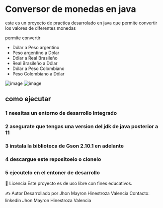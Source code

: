 # Conversor de monedas en java

este es un proyecto de practica desarrolado en java que permite convertir los valores de diferentes monedas 

permite convertir 
- Dólar a Peso argentino
- Peso argentino a Dólar
- Dólar a Real Brasileño
- Real Brasileño a  Dólar
- Dólar a Peso Colombiano
- Peso Colombiano a Dólar

![image](https://github.com/user-attachments/assets/8c15415d-5092-48c0-940e-c41203af00b7)
![image](https://github.com/user-attachments/assets/9bdeb462-517b-49fa-a5a4-84e5e67ba18e)


## como ejecutar 

### 1 neesitas un entorno de desarrollo Integrado
### 2 asegurate que tengas una version del jdk de java posterior a 11
### 3 instala la biblioteca de Gson 2.10.1 en adelante 
### 4 descargue este repositoeio o clonelo 
### 5 ejecutelo en el entoner de desarrollo 


📄 Licencia
Este proyecto es de uso libre con fines educativos. 


✍️ Autor
Desarrollado por Jhon Mayron Hinestroza Valencia
Contacto: linkedin Jhon Mayron Hinestroza Valencia

